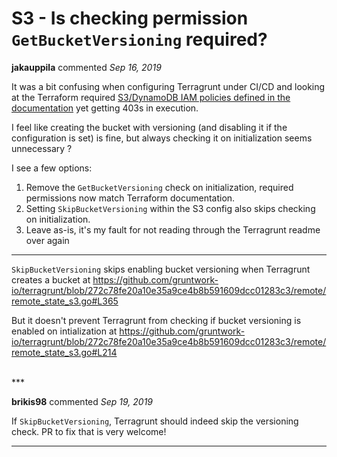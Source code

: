 # S3 - Is checking permission `GetBucketVersioning` required?

**jakauppila** commented *Sep 16, 2019*

It was a bit confusing when configuring Terragrunt under CI/CD and looking at the Terraform required [S3/DynamoDB IAM policies defined in the documentation](https://www.terraform.io/docs/backends/types/s3.html#s3-bucket-permissions) yet getting 403s in execution.

I feel like creating the bucket with versioning (and disabling it if the configuration is set) is fine, but always checking it on initialization seems unnecessary ?

I see a few options:

1. Remove the `GetBucketVersioning` check on initialization, required permissions now match Terraform documentation.
2. Setting `SkipBucketVersioning` within the S3 config also skips checking on initialization.
3. Leave as-is, it's my fault for not reading through the Terragrunt readme over again

---

`SkipBucketVersioning` skips enabling bucket versioning when Terragrunt creates a bucket at https://github.com/gruntwork-io/terragrunt/blob/272c78fe20a10e35a9ce4b8b591609dcc01283c3/remote/remote_state_s3.go#L365

But it doesn't prevent Terragrunt from checking if bucket versioning is enabled on intialization at https://github.com/gruntwork-io/terragrunt/blob/272c78fe20a10e35a9ce4b8b591609dcc01283c3/remote/remote_state_s3.go#L214


<br />
***


**brikis98** commented *Sep 19, 2019*

If `SkipBucketVersioning`, Terragrunt should indeed skip the versioning check. PR to fix that is very welcome!
***

